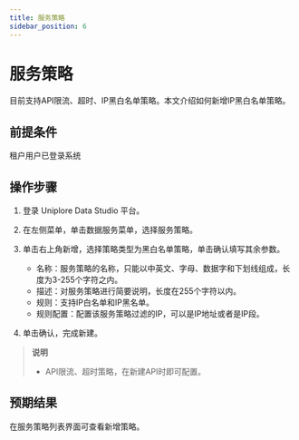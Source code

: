 ```yaml
---
title: 服务策略
sidebar_position: 6
---
```


# 服务策略
目前支持API限流、超时、IP黑白名单策略。本文介绍如何新增IP黑白名单策略。

## 前提条件
租户用户已登录系统

## 操作步骤
1. 登录 Uniplore Data Studio 平台。
2. 在左侧菜单，单击数据服务菜单，选择服务策略。
3. 单击右上角新增，选择策略类型为黑白名单策略，单击确认填写其余参数。
    - 名称：服务策略的名称，只能以中英文、字母、数据字和下划线组成，长度为3-255个字符之内。
    - 描述：对服务策略进行简要说明，长度在255个字符以内。
    - 规则：支持IP白名单和IP黑名单。
    - 规则配置：配置该服务策略过滤的IP，可以是IP地址或者是IP段。

4. 单击确认，完成新建。

> **说明**
>- API限流、超时策略，在新建API时即可配置。

## 预期结果
在服务策略列表界面可查看新增策略。